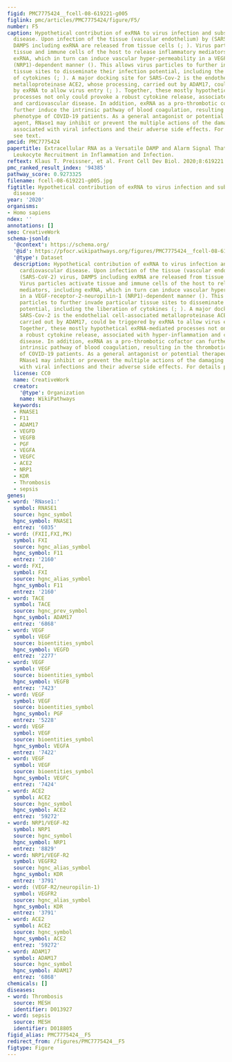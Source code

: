 ```yaml
---
figid: PMC7775424__fcell-08-619221-g005
figlink: pmc/articles/PMC7775424/figure/F5/
number: F5
caption: Hypothetical contribution of exRNA to virus infection and subsequent cardiovascular
  disease. Upon infection of the tissue (vascular endothelium) by (SARS-CoV-2) virus,
  DAMPS including exRNA are released from tissue cells (; ). Virus particles activate
  tissue and immune cells of the host to release inflammatory mediators, including
  exRNA, which in turn can induce vascular hyper-permeability in a VEGF-receptor-2-neuropilin-1
  (NRP1)-dependent manner (). This allows virus particles to further invade particular
  tissue sites to disseminate their infection potential, including the liberation
  of cytokines (; ). A major docking site for SARS-Cov-2 is the endothelial cell-associated
  metalloproteinase ACE2, whose processing, carried out by ADAM17, could be triggered
  by exRNA to allow virus entry (; ). Together, these mostly hypothetical exRNA-mediated
  processes not only could provoke a robust cytokine release, associated with hyper-inflammation
  and cardiovascular disease. In addition, exRNA as a pro-thrombotic cofactor can
  further induce the intrinsic pathway of blood coagulation, resulting in the thrombotic
  phenotype of COVID-19 patients. As a general antagonist or potential therapeutic
  agent, RNase1 may inhibit or prevent the multiple actions of the damaging exRNA,
  associated with viral infections and their adverse side effects. For details please
  see text.
pmcid: PMC7775424
papertitle: Extracellular RNA as a Versatile DAMP and Alarm Signal That Influences
  Leukocyte Recruitment in Inflammation and Infection.
reftext: Klaus T. Preissner, et al. Front Cell Dev Biol. 2020;8:619221.
pmc_ranked_result_index: '94385'
pathway_score: 0.9273325
filename: fcell-08-619221-g005.jpg
figtitle: Hypothetical contribution of exRNA to virus infection and subsequent cardiovascular
  disease
year: '2020'
organisms:
- Homo sapiens
ndex: ''
annotations: []
seo: CreativeWork
schema-jsonld:
  '@context': https://schema.org/
  '@id': https://pfocr.wikipathways.org/figures/PMC7775424__fcell-08-619221-g005.html
  '@type': Dataset
  description: Hypothetical contribution of exRNA to virus infection and subsequent
    cardiovascular disease. Upon infection of the tissue (vascular endothelium) by
    (SARS-CoV-2) virus, DAMPS including exRNA are released from tissue cells (; ).
    Virus particles activate tissue and immune cells of the host to release inflammatory
    mediators, including exRNA, which in turn can induce vascular hyper-permeability
    in a VEGF-receptor-2-neuropilin-1 (NRP1)-dependent manner (). This allows virus
    particles to further invade particular tissue sites to disseminate their infection
    potential, including the liberation of cytokines (; ). A major docking site for
    SARS-Cov-2 is the endothelial cell-associated metalloproteinase ACE2, whose processing,
    carried out by ADAM17, could be triggered by exRNA to allow virus entry (; ).
    Together, these mostly hypothetical exRNA-mediated processes not only could provoke
    a robust cytokine release, associated with hyper-inflammation and cardiovascular
    disease. In addition, exRNA as a pro-thrombotic cofactor can further induce the
    intrinsic pathway of blood coagulation, resulting in the thrombotic phenotype
    of COVID-19 patients. As a general antagonist or potential therapeutic agent,
    RNase1 may inhibit or prevent the multiple actions of the damaging exRNA, associated
    with viral infections and their adverse side effects. For details please see text.
  license: CC0
  name: CreativeWork
  creator:
    '@type': Organization
    name: WikiPathways
  keywords:
  - RNASE1
  - F11
  - ADAM17
  - VEGFD
  - VEGFB
  - PGF
  - VEGFA
  - VEGFC
  - ACE2
  - NRP1
  - KDR
  - Thrombosis
  - sepsis
genes:
- word: 'RNase1:'
  symbol: RNASE1
  source: hgnc_symbol
  hgnc_symbol: RNASE1
  entrez: '6035'
- word: (FXII,FXI,PK)
  symbol: FXI
  source: hgnc_alias_symbol
  hgnc_symbol: F11
  entrez: '2160'
- word: FXI,
  symbol: FXI
  source: hgnc_alias_symbol
  hgnc_symbol: F11
  entrez: '2160'
- word: TACE
  symbol: TACE
  source: hgnc_prev_symbol
  hgnc_symbol: ADAM17
  entrez: '6868'
- word: VEGF
  symbol: VEGF
  source: bioentities_symbol
  hgnc_symbol: VEGFD
  entrez: '2277'
- word: VEGF
  symbol: VEGF
  source: bioentities_symbol
  hgnc_symbol: VEGFB
  entrez: '7423'
- word: VEGF
  symbol: VEGF
  source: bioentities_symbol
  hgnc_symbol: PGF
  entrez: '5228'
- word: VEGF
  symbol: VEGF
  source: bioentities_symbol
  hgnc_symbol: VEGFA
  entrez: '7422'
- word: VEGF
  symbol: VEGF
  source: bioentities_symbol
  hgnc_symbol: VEGFC
  entrez: '7424'
- word: ACE2
  symbol: ACE2
  source: hgnc_symbol
  hgnc_symbol: ACE2
  entrez: '59272'
- word: NRP1/VEGF-R2
  symbol: NRP1
  source: hgnc_symbol
  hgnc_symbol: NRP1
  entrez: '8829'
- word: NRP1/VEGF-R2
  symbol: VEGFR2
  source: hgnc_alias_symbol
  hgnc_symbol: KDR
  entrez: '3791'
- word: (VEGF-R2/neuropilin-1)
  symbol: VEGFR2
  source: hgnc_alias_symbol
  hgnc_symbol: KDR
  entrez: '3791'
- word: ACE2
  symbol: ACE2
  source: hgnc_symbol
  hgnc_symbol: ACE2
  entrez: '59272'
- word: ADAM17
  symbol: ADAM17
  source: hgnc_symbol
  hgnc_symbol: ADAM17
  entrez: '6868'
chemicals: []
diseases:
- word: Thrombosis
  source: MESH
  identifier: D013927
- word: sepsis
  source: MESH
  identifier: D018805
figid_alias: PMC7775424__F5
redirect_from: /figures/PMC7775424__F5
figtype: Figure
---
```

